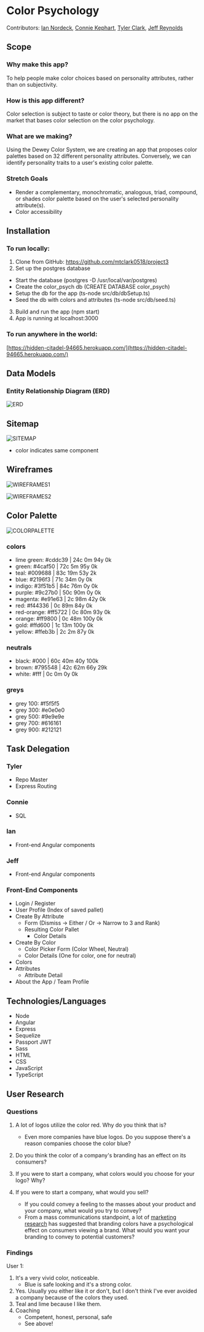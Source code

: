 # Color Psychology
Contributors:  [Ian Nordeck](https://github.com/inordeck), [Connie Kephart](https://github.com/SpindleMonkey), [Tyler Clark](https://github.com/mtclark0518), [Jeff Reynolds](https://github.com/jeffDevelops)

## Scope
### Why make this app?
To help people make color choices based on personality attributes, rather than on subjectivity.

### How is this app different?
Color selection is subject to taste or color theory, but there is no app on the market that bases color selection on the color psychology.

### What are we making?
Using the Dewey Color System, we are creating an app that proposes color palettes based on 32 different personality attributes. Conversely, we can identify personality traits to a user's existing color palette.

### Stretch Goals
* Render a complementary, monochromatic, analogous, triad, compound, or shades color palette based on the user's selected personality attribute(s).
* Color accessibility

## Installation
### To run locally:
1. Clone from GitHub: https://github.com/mtclark0518/project3
2. Set up the postgres database
  * Start the database (postgres -D /usr/local/var/postgres)
  * Create the color_psych db (CREATE DATABASE color_psych)
  * Setup the db for the app (ts-node src/db/dbSetup.ts)
  * Seed the db with colors and attributes (ts-node src/db/seed.ts)
3. Build and run the app (npm start)
4. App is running at localhost:3000

### To run anywhere in the world:
[https://hidden-citadel-94665.herokuapp.com/](https://hidden-citadel-94665.herokuapp.com/)

## Data Models
### Entity Relationship Diagram (ERD)
![ERD](/colorpsych/assets/ERD.JPG)

## Sitemap
![SITEMAP](/sitemap.jpg)
* color indicates same component

## Wireframes
![WIREFRAMES1](/wires1.jpg)

![WIREFRAMES2](/wires2.jpg)

## Color Palette
![COLORPALETTE](/color-palette-01.jpg)
### colors
* lime green: #cddc39 | 24c 0m 94y 0k
* green: #4caf50 | 72c 5m 95y 0k
* teal: #009688 | 83c 19m 53y 2k
* blue: #2196f3 | 71c 34m 0y 0k
* indigo: #3f51b5 | 84c 76m 0y 0k
* purple: #9c27b0 | 50c 90m 0y 0k
* magenta: #e91e63 | 2c 98m 42y 0k
* red: #f44336 | 0c 89m 84y 0k
* red-orange: #ff5722 | 0c 80m 93y 0k
* orange: #ff9800 | 0c 48m 100y 0k
* gold: #ffd600 | 1c 13m 100y 0k
* yellow: #ffeb3b | 2c 2m 87y 0k

### neutrals
* black: #000 | 60c 40m 40y 100k
* brown: #795548 | 42c 62m 66y 29k
* white: #fff | 0c 0m 0y 0k

### greys
* grey 100: #f5f5f5
* grey 300: #e0e0e0
* grey 500: #9e9e9e
* grey 700: #616161
* grey 900: #212121


## Task Delegation
### Tyler 
* Repo Master
* Express Routing

### Connie
* SQL

### Ian
* Front-end Angular components

### Jeff
* Front-end Angular components

### Front-End Components
* Login / Register
* User Profile (Index of saved pallet)
* Create By Attribute
	* Form (Dismiss -> Either / Or -> Narrow to 3 and Rank)
	* Resulting Color Pallet
		* Color Details
* Create By Color
	* Color Picker Form (Color Wheel, Neutral)
	* Color Details (One for color, one for neutral)
* Colors
* Attributes
	* Attribute Detail
* About the App / Team Profile

## Technologies/Languages
* Node
* Angular
* Express
* Sequelize
* Passport JWT
* Sass
* HTML
* CSS
* JavaScript
* TypeScript

## User Research
### Questions
1. A lot of logos utilize the color red. Why do you think that is?
   * Even more companies have blue logos. Do you suppose there's a reason companies choose the color blue? 
2. Do you think the color of a company's branding has an effect on its consumers?
3. If you were to start a company, what colors would you choose for your logo? Why?

4. If you were to start a company, what would you sell? 
	* If you could convey a feeling to the masses about your product and your company, what would you try to convey? 
	* From a mass communications standpoint, a lot of [marketing research](http://www.jstor.org/stable/3151897?seq=1#page_scan_tab_contents) has suggested that branding colors have a psychological effect on consumers viewing a brand. What would you want your branding to convey to potential customers?
### Findings
User 1:
1. It's a very vivid color, noticeable.
   * Blue is safe looking and it's a strong color.
2. Yes. Usually you either like it or don't, but I don't think I've ever avoided a company because of the colors they used.
3. Teal and lime because I like them.
4. Coaching
   * Competent, honest, personal, safe
   * See above!
